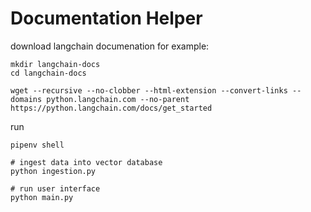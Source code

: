 # Documentation Helper

download langchain documenation for example:
```shell
mkdir langchain-docs
cd langchain-docs

wget --recursive --no-clobber --html-extension --convert-links --domains python.langchain.com --no-parent https://python.langchain.com/docs/get_started
```

run
```
pipenv shell

# ingest data into vector database
python ingestion.py

# run user interface
python main.py
```